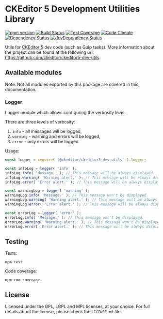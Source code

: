 CKEditor 5 Development Utilities Library
========================================

[![npm version](https://badge.fury.io/js/%40ckeditor%2Fckeditor5-dev-utils.svg)](https://www.npmjs.com/package/@ckeditor/ckeditor5-dev-utils)
[![Build Status](https://travis-ci.org/ckeditor/ckeditor5-dev-utils.svg?branch=master)](https://travis-ci.org/ckeditor/ckeditor5-dev-utils)
[![Test Coverage](https://codeclimate.com/github/ckeditor/ckeditor5-dev-utils/badges/coverage.svg)](https://codeclimate.com/github/ckeditor/ckeditor5-dev-utils/coverage)
[![Code Climate](https://codeclimate.com/github/ckeditor/ckeditor5-dev-utils/badges/gpa.svg)](https://codeclimate.com/github/ckeditor/ckeditor5-dev-utils)
[![Dependency Status](https://david-dm.org/ckeditor/ckeditor5-dev-utils/status.svg)](https://david-dm.org/ckeditor/ckeditor5-dev-utils#info=dependencies)
[![devDependency Status](https://david-dm.org/ckeditor/ckeditor5-dev-utils/dev-status.svg)](https://david-dm.org/ckeditor/ckeditor5-dev-utils#info=devDependencies)

Utils for [CKEditor 5](https://ckeditor5.github.io) dev code (such as Gulp tasks). More information about the project can be found at the following url: <https://github.com/ckeditor/ckeditor5-dev-utils>.

## Available modules

Note: Not all modules exported by this package are covered in this documentation.

### Logger

Logger module which allows configuring the verbosity level.

There are three levels of verbosity:
 
1. `info` - all messages will be logged,
2. `warning` - warning and errors will be logged,
3. `error` - only errors will be logged.

Usage:
 
```js
const logger = require( '@ckeditor/ckeditor5-dev-utils' ).logger;

const infoLog = logger( 'info' );
infoLog.info( 'Message.' ); // This message will be always displayed.
infoLog.warning( 'Warning alert.' ); // This message will be always displayed.
infoLog.error( 'Error alert.' ); // This message will be always displayed.

const warningLog = logger( 'warning' );
warningLog.info( 'Message.' ); // This message won't be displayed.
warningLog.warning( 'Warning alert.' ); // This message will be always displayed.
warningLog.error( 'Error alert.' ); // This message will be always displayed.

const errorLog = logger( 'error' );
errorLog.info( 'Message.' ); // This message won't be displayed.
errorLog.warning( 'Warning alert.' ); // This message won't be displayed.
errorLog.error( 'Error alert.' ); // This message will be always displayed.
```

## Testing

Tests:

```
npm test
```

Code coverage:

```
npm run coverage
```

## License

Licensed under the GPL, LGPL and MPL licenses, at your choice. For full details about the license, please check the `LICENSE.md` file.
